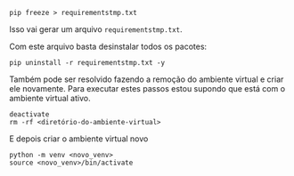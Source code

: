 
```
pip freeze > requirementstmp.txt

```

Isso vai gerar um arquivo `requirementstmp.txt`.

Com este arquivo basta desinstalar todos os pacotes:

```
pip uninstall -r requirementstmp.txt -y

```

Também pode ser resolvido fazendo a remoção do 
ambiente virtual e criar ele novamente. Para executar estes passos estou
 supondo que está com o ambiente virtual ativo.

```
deactivate
rm -rf <diretório-do-ambiente-virtual>

```

E depois criar o ambiente virtual novo

```
python -m venv <novo_venv>
source <novo_venv>/bin/activate

```